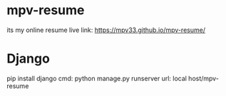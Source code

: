 # mpv-resume
its my online resume
live link: https://mpv33.github.io/mpv-resume/ 

# Django 
 pip install django
 cmd: python manage.py runserver
 url: local host/mpv-resume
